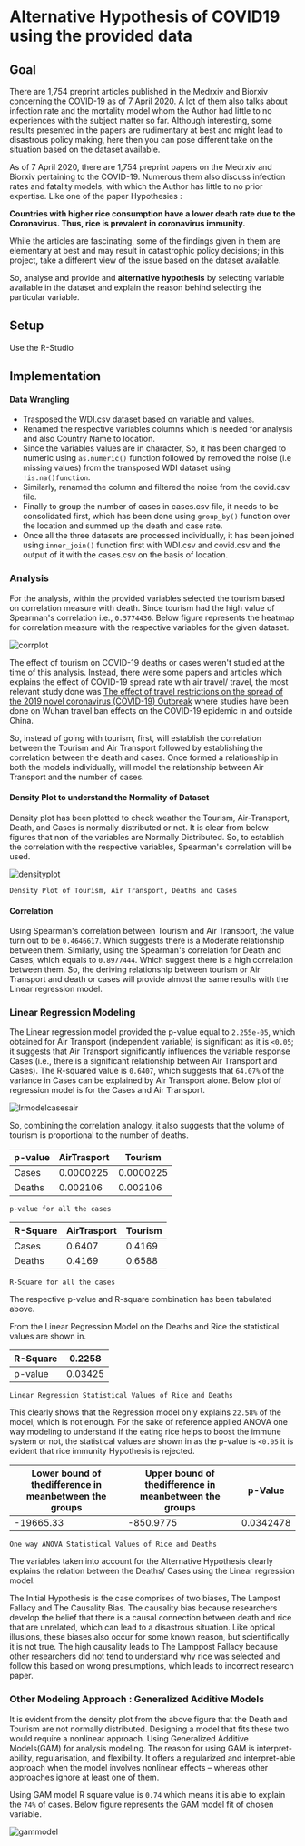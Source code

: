 # Alternative Hypothesis of COVID19 using the provided data

## Goal

There are 1,754 preprint articles published in the Medrxiv and Biorxiv concerning the COVID-19 as of 7 April 2020. A lot of them also talks about infection rate and the mortality model whom the Author had little to no experiences with the subject matter so far. Although interesting, some results presented in the papers are rudimentary at best and might lead to disastrous policy making, here then you can pose different take on the situation based on the dataset available.

As of 7 April 2020, there are 1,754 preprint papers on the Medrxiv and Biorxiv pertaining to the COVID-19. Numerous them also discuss infection rates and fatality models, with which the Author has little to no prior expertise. Like one of the paper Hypothesies :

**Countries with higher rice consumption have a lower death rate due to the Coronavirus. Thus, rice is prevalent in coronavirus immunity.**

While the articles are fascinating, some of the findings given in them are elementary at best and may result in catastrophic policy decisions; in this project, take a different view of the issue based on the dataset available.


So, analyse and provide and **alternative hypothesis** by selecting variable available in the dataset and explain the reason behind selecting the particular variable.

## Setup

Use the R-Studio

## Implementation

#### Data Wrangling

- Trasposed the WDI.csv dataset based on variable and values.
- Renamed the respective variables columns which is needed for analysis and also Country Name to location.
- Since the variables values are in character, So, it has been changed to numeric using ```as.numeric()```  function followed by removed the noise (i.e missing values) from the transposed WDI dataset using ```!is.na()function```.
- Similarly, renamed the column and filtered the noise from the covid.csv file.
- Finally to group the number of cases in cases.csv file, it needs to be consolidated first, which has been done using ```group_by()``` function over the location and summed up the death and case rate. 
- Once all the three datasets are processed individually, it has been joined using ```inner_join()``` function first with WDI.csv and covid.csv and the output of it with the cases.csv on the basis of location.


### Analysis

For the analysis, within the provided variables selected the tourism based on correlation measure with death. Since tourism had the high value of Spearman's correlation i.e., ```0.5774436```. Below figure represents the heatmap for correlation measure with the respective variables for the given dataset.

![corrplot](/img/corrplot.png)

The effect of tourism on COVID-19 deaths or cases weren't studied at the time of this analysis. Instead, there were some papers and articles which explains the effect of COVID-19 spread rate with air travel/ travel, the most relevant study done was [The effect of travel restrictions on the spread of the 2019 novel coronavirus (COVID-19) Outbreak](https://www.science.org/doi/full/10.1126/science.aba9757) where studies have been done on Wuhan travel ban effects on the COVID-19 epidemic in and outside China.

So, instead of going with tourism, first, will establish the correlation between the Tourism and Air Transport followed by establishing the correlation between the death and cases. Once formed a relationship in both the models individually, will model the relationship between Air Transport and the number of cases.

#### Density Plot to understand the Normality of Dataset

Density plot has been plotted to check weather the Tourism, Air-Transport, Death, and Cases is normally distributed or not. It is clear from below figures that non of the variables are Normally Distributed. So, to establish the correlation with the respective variables, Spearman's correlation will be used.

![densityplot](/img/densityplot.png)

```Density Plot of Tourism, Air Transport, Deaths and Cases```

#### Correlation

Using Spearman's correlation between Tourism and Air Transport, the value turn out to be ```0.4646617```. Which suggests there is a Moderate relationship between them. Similarly, using the Spearman's correlation for Death and Cases, which equals to ```0.8977444```. Which suggest there is a high correlation between them. So, the deriving relationship between tourism or Air Transport and death or cases will provide almost the same results with the Linear regression model.


### Linear Regression Modeling

The Linear regression model provided the p-value equal to ```2.255e-05```, which obtained for Air Transport (independent variable) is significant as it is ```<0.05```; it suggests that Air Transport significantly influences the variable response Cases (i.e., there is a significant relationship between Air Transport and Cases). The R-squared value is ```0.6407```, which suggests that ```64.07%``` of the variance in Cases can be explained by Air Transport alone. Below plot of regression model is for the Cases and Air Transport.

![lrmodelcasesair](/img/lrmodelcasesair.png)

So, combining the correlation analogy, it also suggests that the volume of tourism is proportional to the number of deaths.

p-value | AirTrasport | Tourism
------- |------------ | ---------
Cases   | 0.0000225   | 0.0000225
Deaths  | 0.002106    | 0.002106

```p-value for all the cases```

R-Square| AirTrasport | Tourism
------- |------------ | ---------
Cases   | 0.6407      | 0.4169
Deaths  | 0.4169      | 0.6588

```R-Square for all the cases```

The respective p-value and R-square combination has been tabulated above.
 
From the Linear Regression Model on the Deaths and Rice the statistical values are shown in. 

R-Square| 0.2258
------- |--------
p-value | 0.03425

```Linear Regression Statistical Values of Rice and Deaths```

This clearly shows that the Regression model only explains ```22.58%``` of the model, which is not enough. For the sake of reference applied ANOVA one way modeling to understand if the eating rice helps to boost the immune system or not, the statistical values are shown in  as the p-value is ```<0.05``` it is evident that rice immunity Hypothesis is rejected.
 
Lower bound of thedifference in meanbetween the groups | Upper bound of thedifference in meanbetween the groups | p-Value
------------------------------------------------------ |------------------------------------------------------- | ---------
-19665.33                                              | -850.9775                                              | 0.0342478

```One way ANOVA Statistical Values of Rice and Deaths```

The variables taken into account for the Alternative Hypothesis clearly explains the relation between the Deaths/ Cases using the Linear regression model.


The Initial Hypothesis is the case comprises of two biases, The Lampost Fallacy and The Causality Bias. The causality bias because researchers develop the belief that there is a causal connection between death and rice that are unrelated, which can lead to a disastrous situation. Like optical illusions, these biases also occur for some known reason, but scientifically it is not true. The high causality leads to The Lamppost Fallacy because other researchers did not tend to understand why rice was selected and follow this based on wrong presumptions, which leads to incorrect research paper.


### Other Modeling Approach : Generalized Additive Models

It is evident from the density plot from the above figure that the Death and Tourism are not normally distributed. Designing a model that fits these two would require a nonlinear approach. Using Generalized Additive Models(GAM) for analysis modeling. The reason for using GAM is interpret-ability, regularisation, and flexibility. It offers a regularized and interpret-able approach when the model involves nonlinear effects – whereas other approaches ignore at least one of them.

Using GAM model R square value is ```0.74``` which means it is able to explain the ```74%``` of cases. Below figure represents the GAM model fit of chosen variable.

![gammodel](/img/gammodel.png)
